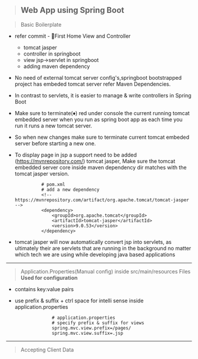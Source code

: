 > ## Web App using Spring Boot

> Basic Boilerplate

- refer commit - 🎈First Home View and Controller

  - tomcat jasper
  - controller in springboot
  - view jsp->servlet in springboot
  - adding maven dependency

- No need of external tomcat server config's,springboot bootstrapped project has embeded tomcat server refer Maven Dependencies.
- In contrast to servlets, it is easier to manage & write controllers in Spring Boot
- Make sure to terminate(♦) red under console the current running tomcat embedded server when you run as spring boot app as each time you run it runs a new tomcat server.
- So when new changes make sure to terminate current tomcat embeded server before starting a new one.
- To display page in jsp a support need to be added (https://mvnrepository.com/) tomcat jasper, Make sure the tomcat embedded server core inside maven dependency dir matches with the tomcat jasper version.

      			# pom.xml
      			# add a new dependency
      			<!-- https://mvnrepository.com/artifact/org.apache.tomcat/tomcat-jasper -->
      			<dependency>
      			    <groupId>org.apache.tomcat</groupId>
      			    <artifactId>tomcat-jasper</artifactId>
      			    <version>9.0.53</version>
      			</dependency>

- tomcat jasper will now automatically convert jsp into servlets, as ultimately their are servlets that are running in the background no matter which tech we are using while developing java based applications

---

> Application.Properties(Manual config) inside src/main/resources Files
**Used for configuration**
- contains key:value pairs
- use prefix & suffix + ctrl space for intelli sense inside application.properties


					# application.properties
					# specify prefix & suffix for views
					spring.mvc.view.prefix=/pages/
					spring.mvc.view.suffix=.jsp

---

> Accepting Client Data

